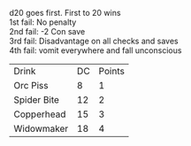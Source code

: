 d20 goes first. First to 20 wins  
1st fail: No penalty  
2nd fail: -2 Con save  
3rd fail: Disadvantage on all checks and saves  
4th fail: vomit everywhere and fall unconscious

|   |   |   |
|---|---|---|
|Drink|DC|Points|
|Orc Piss|8|1|
|Spider Bite|12|2|
|Copperhead|15|3|
|Widowmaker|18|4|